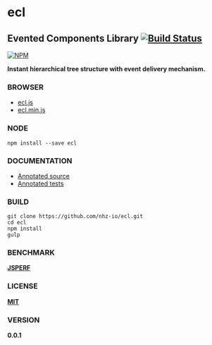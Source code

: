 # ecl

## Evented Components Library [![Build Status][travis-image]][travis-url]
[![NPM][npm-image]][npm-url]

**Instant hierarchical tree structure with event delivery mechanism.**

### BROWSER
* [ecl.js][dist-browser-js-url]
* [ecl.min.js][min-dist-browser-js-url]

### NODE
```
npm install --save ecl
```

### DOCUMENTATION
* [Annotated source][Source]
* [Annotated tests][Tests]

### BUILD
```
git clone https://github.com/nhz-io/ecl.git
cd ecl
npm install
gulp
```

### BENCHMARK
**[JSPERF][jsperf-url]**

### LICENSE

**[MIT](LICENSE)**

### VERSION
**0.0.1**

[travis-image]: https://travis-ci.org/nhz-io/ecl.svg
[travis-url]: https://travis-ci.org/nhz-io/ecl

[npm-image]: https://nodei.co/npm/ecl.png
[npm-url]: https://nodei.co/npm/ecl

[jsperf-url]: http://jsperf.com/ecl

[dist-browser-js-url]: https://raw.githubusercontent.com/nhz-io/ecl/master/ecl.js
[min-dist-browser-js-url]: https://raw.githubusercontent.com/nhz-io/ecl/master/ecl.min.js

[Source]: ./source/index.litcoffee
[Tests]: ./source/tests/index.litcoffee
